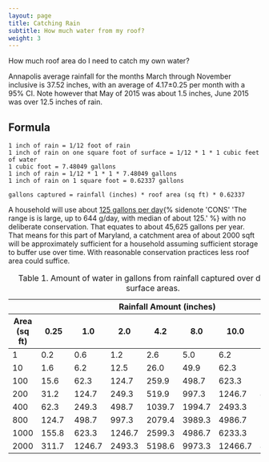 ```yaml
---
layout: page
title: Catching Rain
subtitle: How much water from my roof?
weight: 3
---
```


How much roof area do I need to catch my own water?<!--more-->

Annapolis average rainfall for the months March through November inclusive is 37.52 inches, with an average of 4.17±0.25 per month with a 95% CI. Note however that May of 2015 was about 1.5 inches, June 2015 was over 12.5 inches of rain.

## Formula

```
1 inch of rain = 1/12 foot of rain
1 inch of rain on one square foot of surface = 1/12 * 1 * 1 cubic feet of water
1 cubic foot = 7.48049 gallons
1 inch of rain = 1/12 * 1 * 1 * 7.48049 gallons
1 inch of rain on 1 square foot = 0.62337 gallons

gallons captured = rainfall (inches) * roof area (sq ft) * 0.62337
```

A household will use about [125 gallons per day](https://en.wikipedia.org/wiki/Residential_water_use_in_the_U.S._and_Canada){% sidenote 'CONS' 'The range is is large, up to 644 g/day, with median of about 125.' %} with no deliberate conservation. That equates to about 45,625 gallons per year. That means for this part of Maryland, a catchment area of about 2000 sqft will be approximately sufficient for a household assuming sufficient storage to buffer use over time. With reasonable conservation practices less roof area could suffice.

<table>
    <caption>Table 1. Amount of water in gallons from rainfall captured over different surface areas.</caption>
<thead>
<tr><th /><th colspan="7" class="c">Rainfall Amount (inches)</th></tr>
<tr><th>Area (sq ft)</th>
    <th class="r m">0.25</th>
    <th class="r m">1.0</th>
    <th class="r m">2.0</th>
    <th class="r m">4.2</th>
    <th class="r m">8.0</th>
    <th class="r m">10.0</th>
    <th class="r m">37.5</th></tr>
</thead>
<tbody>
<tr>
    <td class="r m">1</td>
    <td class="r m"> 0.2&nbsp;</td>
    <td class="r m"> 0.6  </td>
    <td class="r m"> 1.2  </td>
    <td class="r m"> 2.6  </td>
    <td class="r m"> 5.0  </td>
    <td class="r m"> 6.2  </td>
    <td  class="r m"> 23.4</td>
</tr>
<tr>
    <td class="r m">10 </td>
    <td class="r m"> 1.6&nbsp;  </td>
    <td class="r m"> 6.2  </td>
    <td class="r m"> 12.5 </td>
    <td class="r m"> 26.0 </td>
    <td class="r m"> 49.9 </td>
    <td class="r m"> 62.3  </td>
    <td class="r m"> 233.9</td>
</tr>
<tr><td class="r m">100          </td><td class="r m"> 15.6&nbsp; </td><td class="r m"> 62.3 </td><td class="r m"> 124.7 </td><td class="r m"> 259.9 </td><td class="r m"> 498.7 </td><td class="r m"> 623.3 </td><td class="r m"> 2338.7</td>
</tr>
<tr><td class="r m">200   </td><td class="r m"> 31.2&nbsp;  </td><td class="r m"> 124.7 </td><td class="r m"> 249.3 </td><td class="r m"> 519.9 </td><td class="r m"> 997.3 </td><td class="r m"> 1246.7 </td><td class="r m"> 4677.5</td>
</tr>
<tr><td class="r m">400   </td><td class="r m"> 62.3&nbsp;  </td><td class="r m"> 249.3 </td><td class="r m"> 498.7 </td><td class="r m"> 1039.7 </td><td class="r m"> 1994.7  </td><td class="r m"> 2493.3 </td><td class="r m"> 9355.0</td>
</tr>
<tr><td class="r m">800   </td><td class="r m"> 124.7&nbsp; </td><td class="r m"> 498.7 </td><td class="r m"> 997.3 </td><td class="r m"> 2079.4 </td><td class="r m"> 3989.3 </td><td class="r m"> 4986.7 </td><td class="r m"> 18710.0</td>
</tr>
<tr><td class="r m">1000  </td><td class="r m"> 155.8&nbsp; </td><td class="r m"> 623.3 </td><td class="r m"> 1246.7 </td><td class="r m"> 2599.3 </td><td class="r m"> 4986.7 </td><td class="r m"> 6233.3 </td><td class="r m"> 23387.5</td>
</tr>
<tr><td class="r m">2000  </td><td class="r m"> 311.7&nbsp; </td><td class="r m"> 1246.7 </td><td class="r m"> 2493.3 </td><td class="r m"> 5198.6 </td><td class="r m"> 9973.3 </td><td class="r m"> 12466.7 </td><td class="r m"> 46774.9</td>
</tr> 
</tbody>
</table>



